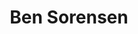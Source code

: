 ---
title: Ben Sorensen
headshot: images/uploads/Ben_Sorensen.jpg
jobTitle: Product Designer at DoorDash
description: Graduated from RIT New Media Design in ‘14. Was previously at Odopod for 3 years as an interaction designer specializing in motion, prototyping and concept design. Now at DoorDash as a product designer working on consumer products.
speakerLink: https://www.bendesign.in/
---
